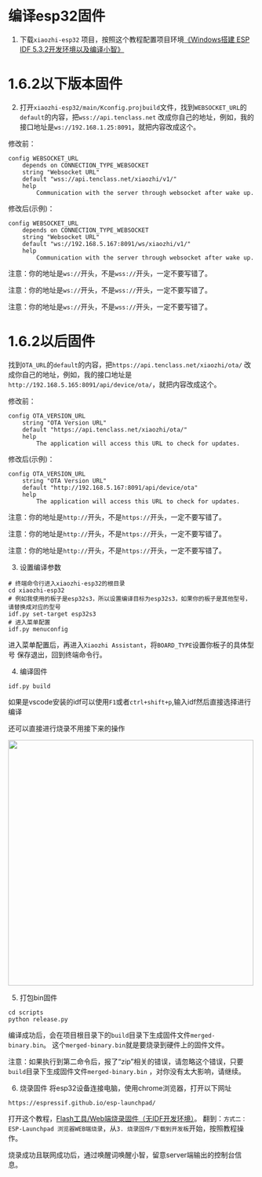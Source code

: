 # 编译esp32固件

1. 下载`xiaozhi-esp32`
   项目，按照这个教程配置项目环境[《Windows搭建 ESP IDF 5.3.2开发环境以及编译小智》](https://icnynnzcwou8.feishu.cn/wiki/JEYDwTTALi5s2zkGlFGcDiRknXf)

# 1.6.2以下版本固件

2. 打开`xiaozhi-esp32/main/Kconfig.projbuild`文件，找到`WEBSOCKET_URL`的`default`的内容，把`wss://api.tenclass.net`
   改成你自己的地址，例如，我的接口地址是`ws://192.168.1.25:8091`，就把内容改成这个。

修改前：

```
config WEBSOCKET_URL
    depends on CONNECTION_TYPE_WEBSOCKET
    string "Websocket URL"
    default "wss://api.tenclass.net/xiaozhi/v1/"
    help
        Communication with the server through websocket after wake up.
```

修改后(示例)：

```
config WEBSOCKET_URL
    depends on CONNECTION_TYPE_WEBSOCKET
    string "Websocket URL"
    default "ws://192.168.5.167:8091/ws/xiaozhi/v1/"
    help
        Communication with the server through websocket after wake up.
```

注意：你的地址是`ws://`开头，不是`wss://`开头，一定不要写错了。

注意：你的地址是`ws://`开头，不是`wss://`开头，一定不要写错了。

注意：你的地址是`ws://`开头，不是`wss://`开头，一定不要写错了。

# 1.6.2以后固件

找到`OTA_URL`的`default`的内容，把`https://api.tenclass.net/xiaozhi/ota/`
   改成你自己的地址，例如，我的接口地址是`http://192.168.5.165:8091/api/device/ota/`，就把内容改成这个。

修改前：
```
config OTA_VERSION_URL
    string "OTA Version URL"
    default "https://api.tenclass.net/xiaozhi/ota/"
    help
        The application will access this URL to check for updates.
```

修改后(示例)：
```
config OTA_VERSION_URL
    string "OTA Version URL"
    default "http://192.168.5.167:8091/api/device/ota"
    help
        The application will access this URL to check for updates.
```

注意：你的地址是`http://`开头，不是`https://`开头，一定不要写错了。

注意：你的地址是`http://`开头，不是`https://`开头，一定不要写错了。

注意：你的地址是`http://`开头，不是`https://`开头，一定不要写错了。


3. 设置编译参数

```
# 终端命令行进入xiaozhi-esp32的根目录
cd xiaozhi-esp32
# 例如我使用的板子是esp32s3，所以设置编译目标为esp32s3，如果你的板子是其他型号，请替换成对应的型号
idf.py set-target esp32s3
# 进入菜单配置
idf.py menuconfig
```

进入菜单配置后，再进入`Xiaozhi Assistant`，将`BOARD_TYPE`设置你板子的具体型号
保存退出，回到终端命令行。

4. 编译固件

```
idf.py build
```

如果是vscode安装的idf可以使用`F1`或者`ctrl+shift+p`,输入idf然后直接选择进行编译

还可以直接进行烧录不用接下来的操作

<img src="./images/vscode_idf.png" width="500px"/>

5. 打包bin固件

```
cd scripts
python release.py
```

编译成功后，会在项目根目录下的`build`目录下生成固件文件`merged-binary.bin`。
这个`merged-binary.bin`就是要烧录到硬件上的固件文件。

注意：如果执行到第二命令后，报了“zip”相关的错误，请忽略这个错误，只要`build`目录下生成固件文件`merged-binary.bin`
，对你没有太大影响，请继续。

6. 烧录固件
   将esp32设备连接电脑，使用chrome浏览器，打开以下网址

```
https://espressif.github.io/esp-launchpad/
```

打开这个教程，[Flash工具/Web端烧录固件（无IDF开发环境）](https://ccnphfhqs21z.feishu.cn/wiki/Zpz4wXBtdimBrLk25WdcXzxcnNS)。
翻到：`方式二：ESP-Launchpad 浏览器WEB端烧录`，从`3. 烧录固件/下载到开发板`开始，按照教程操作。

烧录成功且联网成功后，通过唤醒词唤醒小智，留意server端输出的控制台信息。

